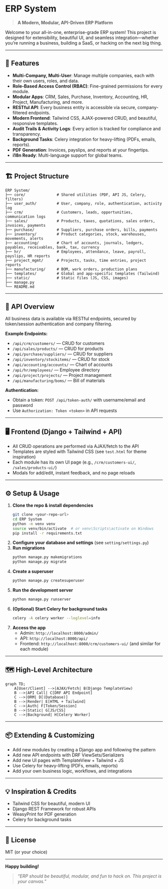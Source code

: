 # ERP System

> **A Modern, Modular, API-Driven ERP Platform**

Welcome to your all-in-one, enterprise-grade ERP system! This project is designed for extensibility, beautiful UI, and seamless integration—whether you’re running a business, building a SaaS, or hacking on the next big thing.

---

## 🚀 Features
- **Multi-Company, Multi-User**: Manage multiple companies, each with their own users, roles, and data.
- **Role-Based Access Control (RBAC)**: Fine-grained permissions for every module.
- **Modular Apps**: CRM, Sales, Purchase, Inventory, Accounting, HR, Project, Manufacturing, and more.
- **RESTful API**: Every business entity is accessible via secure, company-filtered endpoints.
- **Modern Frontend**: Tailwind CSS, AJAX-powered CRUD, and beautiful, responsive templates.
- **Audit Trails & Activity Logs**: Every action is tracked for compliance and transparency.
- **Background Tasks**: Celery integration for heavy-lifting (PDFs, emails, reports).
- **PDF Generation**: Invoices, payslips, and reports at your fingertips.
- **i18n Ready**: Multi-language support for global teams.

---

## 🏗️ Project Structure

```text
ERP System/
├── core/              # Shared utilities (PDF, API JS, Celery, filters)
├── user_auth/         # User, company, role, authentication, activity log
├── crm/               # Customers, leads, opportunities, communication logs
├── sales/             # Products, taxes, quotations, sales orders, invoices, payments
├── purchase/          # Suppliers, purchase orders, bills, payments
├── inventory/         # Product categories, stock, warehouses, movements, alerts
├── accounting/        # Chart of accounts, journals, ledgers, payables, receivables, bank, tax, currency
├── hr/                # Employees, attendance, leave, payroll, payslips, HR reports
├── project_mgmt/      # Projects, tasks, time entries, project reports
├── manufacturing/     # BOM, work orders, production plans
├── templates/         # Global and app-specific templates (Tailwind)
├── static/            # Static files (JS, CSS, images)
├── manage.py
└── README.md
```

---

## 🔗 API Overview

All business data is available via RESTful endpoints, secured by token/session authentication and company filtering.

**Example Endpoints:**
- `/api/crm/customers/` — CRUD for customers
- `/api/sales/products/` — CRUD for products
- `/api/purchase/suppliers/` — CRUD for suppliers
- `/api/inventory/stockitems/` — CRUD for stock
- `/api/accounting/accounts/` — Chart of accounts
- `/api/hr/employees/` — Employee directory
- `/api/project/projects/` — Project management
- `/api/manufacturing/boms/` — Bill of materials

**Authentication:**
- Obtain a token: `POST /api/token-auth/` with username/email and password
- Use `Authorization: Token <token>` in API requests

---

## 🖥️ Frontend (Django + Tailwind + API)

- All CRUD operations are performed via AJAX/fetch to the API
- Templates are styled with Tailwind CSS (see `test.html` for theme inspiration)
- Each module has its own UI page (e.g., `/crm/customers-ui/`, `/sales/products-ui/`)
- Modals for add/edit, instant feedback, and no page reloads

---

## ⚙️ Setup & Usage

1. **Clone the repo & install dependencies**
   ```sh
   git clone <your-repo-url>
   cd ERP System
   python -m venv venv
   source venv/bin/activate  # or venv\Scripts\activate on Windows
   pip install -r requirements.txt
   ```
2. **Configure your database and settings** (see `setting/settings.py`)
3. **Run migrations**
   ```sh
   python manage.py makemigrations
   python manage.py migrate
   ```
4. **Create a superuser**
   ```sh
   python manage.py createsuperuser
   ```
5. **Run the development server**
   ```sh
   python manage.py runserver
   ```
6. **(Optional) Start Celery for background tasks**
   ```sh
   celery -A celery worker --loglevel=info
   ```
7. **Access the app**
   - Admin: `http://localhost:8000/admin/`
   - API: `http://localhost:8000/api/`
   - Frontend: `http://localhost:8000/crm/customers-ui/` (and similar for each module)

---

## 🗺️ High-Level Architecture

```mermaid
graph TD;
    A[User/Client] -->|AJAX/Fetch| B(Django TemplateView)
    B -->|API Call| C[DRF API Endpoint]
    C -->|ORM| D[(Database)]
    B -->|Render| E[HTML + Tailwind]
    C -->|Auth| F[Token/Session]
    B -->|Static| G[JS/CSS]
    C -->|Background| H[Celery Worker]
```

---

## 📦 Extending & Customizing
- Add new modules by creating a Django app and following the pattern
- Add new API endpoints with DRF ViewSets/Serializers
- Add new UI pages with TemplateView + Tailwind + JS
- Use Celery for heavy-lifting (PDFs, emails, reports)
- Add your own business logic, workflows, and integrations

---

## 💡 Inspiration & Credits
- Tailwind CSS for beautiful, modern UI
- Django REST Framework for robust APIs
- WeasyPrint for PDF generation
- Celery for background tasks

---

## 📝 License
MIT (or your choice)

---

**Happy building!**

> _“ERP should be beautiful, modular, and fun to hack on. This project is your canvas.”_
